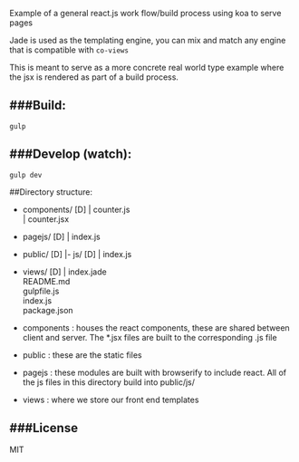 Example of a general react.js work flow/build process using koa to serve pages

Jade is used as the templating engine, you can mix and match any engine that is compatible with `co-views`

This is meant to serve as a more concrete real world type example where the jsx is rendered as part of a build process.

###Build:
--
`gulp`

###Develop (watch):
--
`gulp dev`

##Directory structure:
  - components/               [D]
   |  counter.js                 
   |  counter.jsx                
  - pagejs/                   [D]
   |  index.js                   
  - public/                   [D]
   |- js/                     [D]
    |  index.js                  
  - views/                    [D]
   |  index.jade                 
    README.md                    
    gulpfile.js                  
    index.js                     
    package.json             

- components : houses the react components, these are shared between client and server. The *.jsx files are built to the corresponding .js file
- public : these are the static files
- pagejs : these modules are built with browserify to include react. All of the js files in this directory build into public/js/
- views : where we store our front end templates


###License
---
MIT
